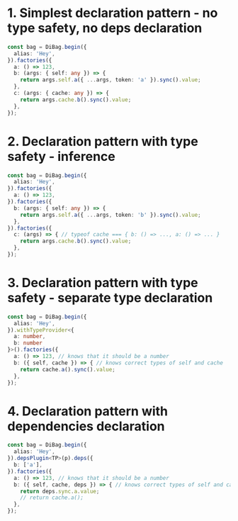 # 1. Simplest declaration pattern - no type safety, no deps declaration

```typescript
const bag = DiBag.begin({
  alias: 'Hey',
}).factories({
  a: () => 123,
  b: (args: { self: any }) => {
    return args.self.a({ ...args, token: 'a' }).sync().value;
  },
  c: (args: { cache: any }) => {
    return args.cache.b().sync().value;
  },
});
```

# 2. Declaration pattern with type safety - inference

```typescript
const bag = DiBag.begin({
  alias: 'Hey',
}).factories({
  a: () => 123,
}).factories({
  b: (args: { self: any }) => {
    return args.self.a({ ...args, token: 'b' }).sync().value;
  },
}).factories({
  c: (args) => { // typeof cache === { b: () => ..., a: () => ... }
    return args.cache.b().sync().value;
  },
});
```

# 3. Declaration pattern with type safety - separate type declaration

```typescript
const bag = DiBag.begin({
  alias: 'Hey',
}).withTypeProvider<{
  a: number,
  b: number
}>().factories({
  a: () => 123, // knows that it should be a number
  b: ({ self, cache }) => { // knows correct types of self and cache
    return cache.a().sync().value;
  },
});
```

# 4. Declaration pattern with dependencies declaration

```typescript
const bag = DiBag.begin({
  alias: 'Hey',
}).depsPlugin<TP>(p).deps({
  b: ['a'],
}).factories({
  a: () => 123, // knows that it should be a number
  b: ({ self, cache, deps }) => { // knows correct types of self and cache
    return deps.sync.a.value;
    // return cache.a();
  },
});
```
